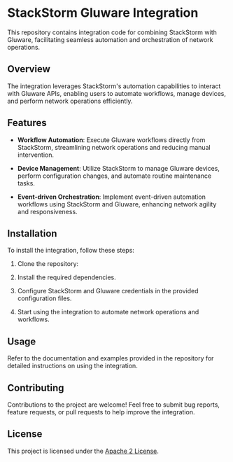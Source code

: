 # StackStorm Gluware Integration

This repository contains integration code for combining StackStorm with Gluware, facilitating seamless automation and orchestration of network operations.

## Overview

The integration leverages StackStorm's automation capabilities to interact with Gluware APIs, enabling users to automate workflows, manage devices, and perform network operations efficiently.

## Features

- **Workflow Automation**: Execute Gluware workflows directly from StackStorm, streamlining network operations and reducing manual intervention.
  
- **Device Management**: Utilize StackStorm to manage Gluware devices, perform configuration changes, and automate routine maintenance tasks.

- **Event-driven Orchestration**: Implement event-driven automation workflows using StackStorm and Gluware, enhancing network agility and responsiveness.

## Installation

To install the integration, follow these steps:

1. Clone the repository:

2. Install the required dependencies.

3. Configure StackStorm and Gluware credentials in the provided configuration files.

4. Start using the integration to automate network operations and workflows.

## Usage

Refer to the documentation and examples provided in the repository for detailed instructions on using the integration.

## Contributing

Contributions to the project are welcome! Feel free to submit bug reports, feature requests, or pull requests to help improve the integration.

## License

This project is licensed under the [Apache 2 License](LICENSE).
